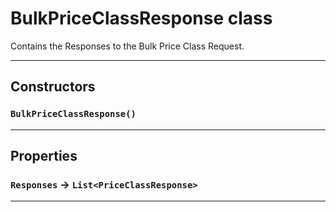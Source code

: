 # BulkPriceClassResponse class

Contains the Responses to the Bulk Price Class Request.

---
## Constructors
### `BulkPriceClassResponse()`
---
## Properties

### `Responses` → `List<PriceClassResponse>`

---
